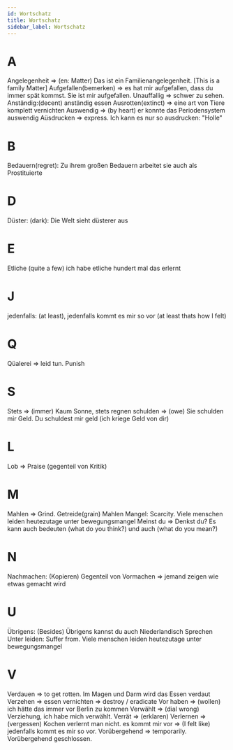 ```yaml
---
id: Wortschatz
title: Wortschatz
sidebar_label: Wortschatz
---
```


# A

Angelegenheit => (en: Matter) Das ist ein Familienangelegenheit. [This is a family Matter]
Aufgefallen(bemerken) => es hat mir aufgefallen, dass du immer spät kommst. Sie ist mir aufgefallen. Unauffallig => schwer zu sehen.
Anständig:(decent) anständig essen
Ausrotten(extinct) => eine art von Tiere komplett vernichten
Auswendig => (by heart) er konnte das Periodensystem auswendig
Aüsdrucken => express. Ich kann es nur so ausdrucken: "Holle"

# B

Bedauern(regret): Zu ihrem großen Bedauern arbeitet sie auch als Prostituierte

# D

Düster: (dark): Die Welt sieht düsterer aus

# E

Etliche (quite a few) ich habe etliche hundert mal das erlernt

# J

jedenfalls: (at least), jedenfalls kommt es mir so vor (at least thats how I felt)

# Q

Qüalerei => leid tun. Punish

# S

Stets => (immer) Kaum Sonne, stets regnen
schulden => (owe) Sie schulden mir Geld. Du schuldest mir geld (ich kriege Geld von dir)

# L

Lob => Praise (gegenteil von Kritik)

# M

Mahlen => Grind. Getreide(grain) Mahlen
Mangel: Scarcity. Viele menschen leiden heutezutage unter bewegungsmangel
Meinst du => Denkst du? Es kann auch bedeuten (what do you think?) und auch (what do you mean?)

# N

Nachmachen: (Kopieren) Gegenteil von Vormachen => jemand zeigen wie etwas gemacht wird

# U

Übrigens: (Besides) Übrigens kannst du auch Niederlandisch Sprechen
Unter leiden: Suffer from. Viele menschen leiden heutezutage unter bewegungsmangel

# V

Verdauen => to get rotten. Im Magen und Darm wird das Essen verdaut
Verzehen => essen
vernichten => destroy / eradicate
Vor haben => (wollen) ich hätte das immer vor Berlin zu kommen
Verwählt => (dial wrong) Verziehung, ich habe mich verwählt.
Verrät => (erklaren)
Verlernen => (vergessen) Kochen verlernt man nicht.
es kommt mir vor => (I felt like) jedenfalls kommt es mir so vor.
Vorübergehend => temporarily. Vorübergehend geschlossen.
